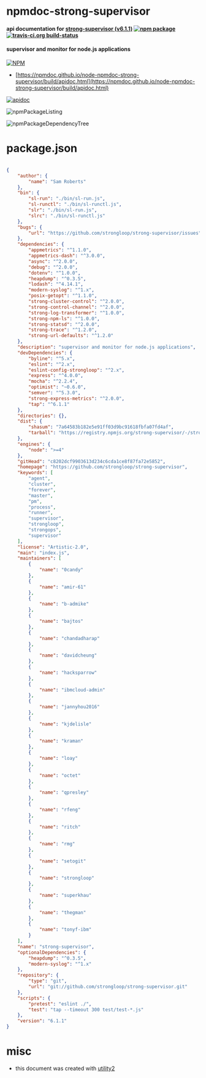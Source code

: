 # npmdoc-strong-supervisor

#### api documentation for  [strong-supervisor (v6.1.1)](https://github.com/strongloop/strong-supervisor)  [![npm package](https://img.shields.io/npm/v/npmdoc-strong-supervisor.svg?style=flat-square)](https://www.npmjs.org/package/npmdoc-strong-supervisor) [![travis-ci.org build-status](https://api.travis-ci.org/npmdoc/node-npmdoc-strong-supervisor.svg)](https://travis-ci.org/npmdoc/node-npmdoc-strong-supervisor)

#### supervisor and monitor for node.js applications

[![NPM](https://nodei.co/npm/strong-supervisor.png?downloads=true&downloadRank=true&stars=true)](https://www.npmjs.com/package/strong-supervisor)

- [https://npmdoc.github.io/node-npmdoc-strong-supervisor/build/apidoc.html](https://npmdoc.github.io/node-npmdoc-strong-supervisor/build/apidoc.html)

[![apidoc](https://npmdoc.github.io/node-npmdoc-strong-supervisor/build/screenCapture.buildCi.browser.%252Ftmp%252Fbuild%252Fapidoc.html.png)](https://npmdoc.github.io/node-npmdoc-strong-supervisor/build/apidoc.html)

![npmPackageListing](https://npmdoc.github.io/node-npmdoc-strong-supervisor/build/screenCapture.npmPackageListing.svg)

![npmPackageDependencyTree](https://npmdoc.github.io/node-npmdoc-strong-supervisor/build/screenCapture.npmPackageDependencyTree.svg)



# package.json

```json

{
    "author": {
        "name": "Sam Roberts"
    },
    "bin": {
        "sl-run": "./bin/sl-run.js",
        "sl-runctl": "./bin/sl-runctl.js",
        "slr": "./bin/sl-run.js",
        "slrc": "./bin/sl-runctl.js"
    },
    "bugs": {
        "url": "https://github.com/strongloop/strong-supervisor/issues"
    },
    "dependencies": {
        "appmetrics": "^1.1.0",
        "appmetrics-dash": "^3.0.0",
        "async": "^2.0.0",
        "debug": "^2.0.0",
        "dotenv": "^1.0.0",
        "heapdump": "^0.3.5",
        "lodash": "^4.14.1",
        "modern-syslog": "^1.x",
        "posix-getopt": "^1.1.0",
        "strong-cluster-control": "^2.0.0",
        "strong-control-channel": "^2.0.0",
        "strong-log-transformer": "^1.0.0",
        "strong-npm-ls": "^1.0.0",
        "strong-statsd": "^2.0.0",
        "strong-trace": "^1.2.0",
        "strong-url-defaults": "^1.2.0"
    },
    "description": "supervisor and monitor for node.js applications",
    "devDependencies": {
        "byline": "^5.x",
        "eslint": "^2.x",
        "eslint-config-strongloop": "^2.x",
        "express": "^4.0.0",
        "mocha": "^2.2.4",
        "optimist": "~0.6.0",
        "semver": "^5.3.0",
        "strong-express-metrics": "^2.0.0",
        "tap": "^6.1.1"
    },
    "directories": {},
    "dist": {
        "shasum": "7a64583b182e5e91ff03d9bc91618fbfa07fd4af",
        "tarball": "https://registry.npmjs.org/strong-supervisor/-/strong-supervisor-6.1.1.tgz"
    },
    "engines": {
        "node": ">=4"
    },
    "gitHead": "c8202dcf9903613d234c6cda1ce8f87fa72e5852",
    "homepage": "https://github.com/strongloop/strong-supervisor",
    "keywords": [
        "agent",
        "cluster",
        "forever",
        "master",
        "pm",
        "process",
        "runner",
        "supervisor",
        "strongloop",
        "strongops",
        "supervisor"
    ],
    "license": "Artistic-2.0",
    "main": "index.js",
    "maintainers": [
        {
            "name": "0candy"
        },
        {
            "name": "amir-61"
        },
        {
            "name": "b-admike"
        },
        {
            "name": "bajtos"
        },
        {
            "name": "chandadharap"
        },
        {
            "name": "davidcheung"
        },
        {
            "name": "hacksparrow"
        },
        {
            "name": "ibmcloud-admin"
        },
        {
            "name": "jannyhou2016"
        },
        {
            "name": "kjdelisle"
        },
        {
            "name": "kraman"
        },
        {
            "name": "loay"
        },
        {
            "name": "octet"
        },
        {
            "name": "qpresley"
        },
        {
            "name": "rfeng"
        },
        {
            "name": "ritch"
        },
        {
            "name": "rmg"
        },
        {
            "name": "setogit"
        },
        {
            "name": "strongloop"
        },
        {
            "name": "superkhau"
        },
        {
            "name": "thegman"
        },
        {
            "name": "tonyf-ibm"
        }
    ],
    "name": "strong-supervisor",
    "optionalDependencies": {
        "heapdump": "^0.3.5",
        "modern-syslog": "^1.x"
    },
    "repository": {
        "type": "git",
        "url": "git://github.com/strongloop/strong-supervisor.git"
    },
    "scripts": {
        "pretest": "eslint ./",
        "test": "tap --timeout 300 test/test-*.js"
    },
    "version": "6.1.1"
}
```



# misc
- this document was created with [utility2](https://github.com/kaizhu256/node-utility2)
